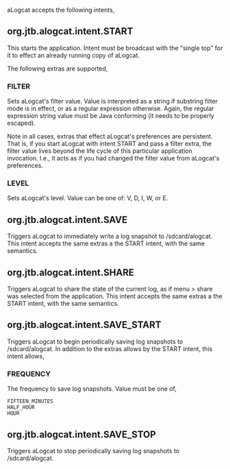 aLogcat accepts the following intents,

## org.jtb.alogcat.intent.START ##

This starts the application. Intent must be broadcast with the "single top" for it to effect an already running copy of aLogcat.

The following extras are supported,

### FILTER ###

Sets aLogcat's filter value. Value is interpreted as a string if substring filter mode is in effect, or as a regular expression otherwise. Again, the regular expression string value must be Java conforming (it needs to be properly escaped).

Note in all cases, extras that effect aLogcat's preferences are persistent. That is, if you start aLogcat with intent START and pass a filter extra, the filter value lives beyond the life cycle of this particular application invocation. I.e., it acts as if you had changed the filter value from aLogcat's preferences.

### LEVEL ###

Sets aLogcat's level. Value can be one of: V, D, I, W, or E.

## org.jtb.alogcat.intent.SAVE ##

Triggers aLogcat to immediately write a log snapshot to /sdcard/alogcat. This intent accepts the same extras a the START intent, with the same semantics.

## org.jtb.alogcat.intent.SHARE ##

Triggers aLogcat to share the state of the current log, as if menu > share was selected from the application. This intent accepts the same extras a the START intent, with the same semantics.


## org.jtb.alogcat.intent.SAVE\_START ##

Triggers aLogcat to begin periodically saving log snapshots to /sdcard/alogcat. In addition to the extras allows by the START intent, this intent allows,

### FREQUENCY ###

The frequency to save log snapshots. Value must be one of,

```
FIFTEEN_MINUTES
HALF_HOUR
HOUR
```

## org.jtb.alogcat.intent.SAVE\_STOP ##

Triggers aLogcat to stop periodically saving log snapshots to /sdcard/alogcat.
